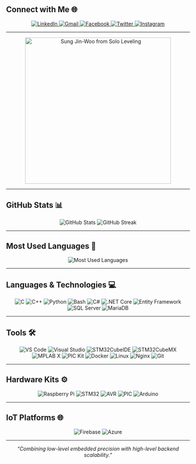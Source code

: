 ## Connect with Me 🌐

<p align="center">
  <a href="https://www.linkedin.com/in/ahmed-fathy0/" target="_blank">
    <img alt="LinkedIn" src="https://img.shields.io/badge/LinkedIn-%230A66C2.svg?style=for-the-badge&logo=linkedin&logoColor=white" />
  </a>
  <a href="mailto:ahmedfathy11876@gmail.com" target="_blank">
    <img alt="Gmail" src="https://img.shields.io/badge/Gmail-D14836.svg?style=for-the-badge&logo=gmail&logoColor=white" />
  </a>
  <a href="https://www.facebook.com/profile.php?id=100014735089383" target="_blank">
    <img alt="Facebook" src="https://img.shields.io/badge/Facebook-%231877F2.svg?style=for-the-badge&logo=facebook&logoColor=white" />
  </a>
  <a href="https://x.com/MESSI1987_2024" target="_blank">
    <img alt="Twitter" src="https://img.shields.io/badge/Twitter-%231DA1F2.svg?style=for-the-badge&logo=twitter&logoColor=white" />
  </a>
  <a href="https://www.instagram.com/kakashi_thereal/" target="_blank">
    <img alt="Instagram" src="https://img.shields.io/badge/Instagram-%23E4405F.svg?style=for-the-badge&logo=instagram&logoColor=white" />
  </a>
</p>

---

<p align="center">
  <img src="https://i.pinimg.com/736x/58/9f/b3/589fb395f83786795a2def08108198fc.jpg" alt="Sung Jin-Woo from Solo Leveling" width="400" />
</p>

---

## GitHub Stats 📊

<p align="center">
  <img alt="GitHub Stats" src="https://github-readme-stats.vercel.app/api?username=ahmedfathy21&show_icons=true&theme=tokyonight&count_private=true" />
  <img alt="GitHub Streak" src="https://streak-stats.demolab.com?user=ahmedfathy21&theme=tokyonight&hide_border=true" />
</p>

---

## Most Used Languages 🚀

<p align="center">
  <img alt="Most Used Languages" src="https://github-readme-stats.vercel.app/api/top-langs/?username=ahmedfathy21&layout=compact&theme=tokyonight&hide_border=true" />
</p>

---

## Languages & Technologies 💻

<p align="center">
  <!-- Embedded Core -->
  <img alt="C" src="https://img.shields.io/badge/C-%2300599C.svg?style=for-the-badge&logo=c&logoColor=white" />
  <img alt="C++" src="https://img.shields.io/badge/C++-%2300599C.svg?style=for-the-badge&logo=c%2B%2B&logoColor=white" />
  <img alt="Python" src="https://img.shields.io/badge/Python-%233776AB.svg?style=for-the-badge&logo=python&logoColor=white" />
  <img alt="Bash" src="https://img.shields.io/badge/Bash-%234EAA25.svg?style=for-the-badge&logo=gnu-bash&logoColor=white" />

  <!-- Backend Core -->
  <img alt="C#" src="https://img.shields.io/badge/C%23-%23239120.svg?style=for-the-badge&logo=c-sharp&logoColor=white" />
  <img alt=".NET Core" src="https://img.shields.io/badge/.NET%20Core-512BD4.svg?style=for-the-badge&logo=dotnet&logoColor=white" />
  <img alt="Entity Framework" src="https://img.shields.io/badge/Entity%20Framework-68217A.svg?style=for-the-badge&logo=dotnet&logoColor=white" />
  <img alt="SQL Server" src="https://img.shields.io/badge/SQL%20Server-CC2927.svg?style=for-the-badge&logo=microsoft-sql-server&logoColor=white" />
  <img alt="MariaDB" src="https://img.shields.io/badge/MariaDB-003545.svg?style=for-the-badge&logo=mariadb&logoColor=white" />
</p>

---

## Tools 🛠️

<p align="center">
  <img alt="VS Code" src="https://img.shields.io/badge/VS%20Code-%23007ACC.svg?style=for-the-badge&logo=visual-studio-code&logoColor=white" />
  <img alt="Visual Studio" src="https://img.shields.io/badge/Visual%20Studio-5C2D91.svg?style=for-the-badge&logo=visualstudio&logoColor=white" />
  <img alt="STM32CubeIDE" src="https://img.shields.io/badge/STM32CubeIDE-%23007ACC.svg?style=for-the-badge&logo=stmicroelectronics&logoColor=white" />
  <img alt="STM32CubeMX" src="https://img.shields.io/badge/STM32CubeMX-%23007ACC.svg?style=for-the-badge&logo=stmicroelectronics&logoColor=white" />
  <img alt="MPLAB X" src="https://img.shields.io/badge/MPLAB%20X-%2300599C.svg?style=for-the-badge&logo=microchip&logoColor=white" />
  <img alt="PIC Kit" src="https://img.shields.io/badge/PIC%20Kit-%2300599C.svg?style=for-the-badge&logo=microchip&logoColor=white" />
  <img alt="Docker" src="https://img.shields.io/badge/Docker-%230db7ed.svg?style=for-the-badge&logo=docker&logoColor=white" />
  <img alt="Linux" src="https://img.shields.io/badge/Linux-%23FCC624.svg?style=for-the-badge&logo=linux&logoColor=black" />
  <img alt="Nginx" src="https://img.shields.io/badge/Nginx-%23009639.svg?style=for-the-badge&logo=nginx&logoColor=white" />
  <img alt="Git" src="https://img.shields.io/badge/Git-%23F05033.svg?style=for-the-badge&logo=git&logoColor=white" />
</p>

---

## Hardware Kits ⚙️

<p align="center">
  <img alt="Raspberry Pi" src="https://img.shields.io/badge/-Raspberry%20Pi-C51A4A?style=for-the-badge&logo=Raspberry-Pi&logoColor=white" />
  <img alt="STM32" src="https://img.shields.io/badge/STM32-03234B?style=for-the-badge&logo=stmicroelectronics&logoColor=white" />
  <img alt="AVR" src="https://img.shields.io/badge/AVR-%2300599C.svg?style=for-the-badge&logo=microchip&logoColor=white" />
  <img alt="PIC" src="https://img.shields.io/badge/PIC-%2300599C.svg?style=for-the-badge&logo=microchip&logoColor=white" />
  <img alt="Arduino" src="https://img.shields.io/badge/Arduino-%2300979D.svg?style=for-the-badge&logo=arduino&logoColor=white" />
</p>

---

## IoT Platforms 🌐

<p align="center">
  <img alt="Firebase" src="https://img.shields.io/badge/Firebase-%23FFCA28.svg?style=for-the-badge&logo=firebase&logoColor=black" />
  <img alt="Azure" src="https://img.shields.io/badge/Azure-%230072C6.svg?style=for-the-badge&logo=microsoft-azure&logoColor=white" />
</p>

---

<p align="center">
  <i>“Combining low-level embedded precision with high-level backend scalability.”</i>
</p>

